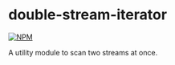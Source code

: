 # double-stream-iterator

[![NPM](https://nodei.co/npm/double-stream-iterator.png)](https://nodei.co/npm/double-stream-iterator/)

A utility module to scan two streams at once.
